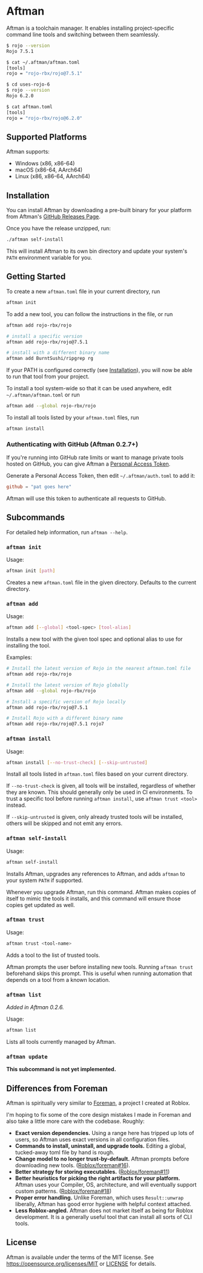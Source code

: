 # Aftman
Aftman is a toolchain manager. It enables installing project-specific command line tools and switching between them seamlessly.

```bash
$ rojo --version
Rojo 7.5.1

$ cat ~/.aftman/aftman.toml
[tools]
rojo = "rojo-rbx/rojo@7.5.1"

$ cd uses-rojo-6
$ rojo --version
Rojo 6.2.0

$ cat aftman.toml
[tools]
rojo = "rojo-rbx/rojo@6.2.0" 
```

## Supported Platforms
Aftman supports:

- Windows (x86, x86-64)
- macOS (x86-64, AArch64)
- Linux (x86, x86-64, AArch64)

## Installation
You can install Aftman by downloading a pre-built binary for your platform from Aftman's [GitHub Releases Page](https://github.com/LPGhatguy/aftman/releases).

Once you have the release unzipped, run:

```bash
./aftman self-install
```

This will install Aftman to its own bin directory and update your system's `PATH` environment variable for you.

## Getting Started
To create a new `aftman.toml` file in your current directory, run

```bash
aftman init
```

To add a new tool, you can follow the instructions in the file, or run

```bash
aftman add rojo-rbx/rojo

# install a specific version
aftman add rojo-rbx/rojo@7.5.1

# install with a different binary name
aftman add BurntSushi/ripgrep rg
```

If your PATH is configured correctly (see [Installation](#installation)), you will now be able to run that tool from your project.

To install a tool system-wide so that it can be used anywhere, edit `~/.aftman/aftman.toml` or run

```bash
aftman add --global rojo-rbx/rojo
```

To install all tools listed by your `aftman.toml` files, run

```bash
aftman install
```

### Authenticating with GitHub (Aftman 0.2.7+)
If you're running into GitHub rate limits or want to manage private tools hosted on GitHub, you can give Aftman a [Personal Access Token][pat].

Generate a Personal Access Token, then edit `~/.aftman/auth.toml` to add it:

```toml
github = "pat goes here"
```

Aftman will use this token to authenticate all requests to GitHub.

[pat]: https://docs.github.com/en/authentication/keeping-your-account-and-data-secure/creating-a-personal-access-token

## Subcommands
For detailed help information, run `aftman --help`.

### `aftman init`
Usage:

```bash
aftman init [path]
```

Creates a new `aftman.toml` file in the given directory. Defaults to the current directory.

### `aftman add`
Usage:

```bash
aftman add [--global] <tool-spec> [tool-alias]
```

Installs a new tool with the given tool spec and optional alias to use for installing the tool.

Examples:

```bash
# Install the latest version of Rojo in the nearest aftman.toml file
aftman add rojo-rbx/rojo

# Install the latest version of Rojo globally
aftman add --global rojo-rbx/rojo

# Install a specific version of Rojo locally
aftman add rojo-rbx/rojo@7.5.1

# Install Rojo with a different binary name
aftman add rojo-rbx/rojo@7.5.1 rojo7
```

### `aftman install`
Usage:

```bash
aftman install [--no-trust-check] [--skip-untrusted]
```

Install all tools listed in `aftman.toml` files based on your current directory.

If `--no-trust-check` is given, all tools will be installed, regardless of whether they are known. This should generally only be used in CI environments. To trust a specific tool before running `aftman install`, use `aftman trust <tool>` instead.

If `--skip-untrusted` is given, only already trusted tools will be installed, others will be skipped and not emit any errors.

### `aftman self-install`
Usage:

```bash
aftman self-install
```

Installs Aftman, upgrades any references to Aftman, and adds `aftman` to your system `PATH` if supported.

Whenever you upgrade Aftman, run this command. Aftman makes copies of itself to mimic the tools it installs, and this command will ensure those copies get updated as well.

### `aftman trust`
Usage:

```bash
aftman trust <tool-name>
```

Adds a tool to the list of trusted tools.

Aftman prompts the user before installing new tools. Running `aftman trust` beforehand skips this prompt. This is useful when running automation that depends on a tool from a known location.

### `aftman list`
*Added in Aftman 0.2.6.*

Usage:

```bash
aftman list
```

Lists all tools currently managed by Aftman.

### `aftman update`
**This subcommand is not yet implemented.**

## Differences from Foreman
Aftman is spiritually very similar to [Foreman], a project I created at Roblox.

I'm hoping to fix some of the core design mistakes I made in Foreman and also take a little more care with the codebase. Roughly:

* **Exact version dependencies.** Using a range here has tripped up lots of users, so Aftman uses exact versions in all configuration files.
* **Commands to install, uninstall, and upgrade tools.** Editing a global, tucked-away toml file by hand is rough.
* **Change model to no longer trust-by-default.** Aftman prompts before downloading new tools. ([Roblox/foreman#16]).
* **Better strategy for storing executables.** ([Roblox/foreman#11])
* **Better heuristics for picking the right artifacts for your platform.** Aftman uses your Compiler, OS, architecture, and will eventually support custom patterns. ([Roblox/foreman#18])
* **Proper error handling.** Unlike Foreman, which uses `Result::unwrap` liberally, Aftman has good error hygiene with helpful context attached.
* **Less Roblox-angled.** Aftman does not market itself as being for Roblox development. It is a generally useful tool that can install all sorts of CLI tools.

[Foreman]: https://github.com/Roblox/foreman
[Roblox/foreman#11]: https://github.com/Roblox/foreman/issues/11
[Roblox/foreman#16]: https://github.com/Roblox/foreman/issues/16
[Roblox/foreman#18]: https://github.com/Roblox/foreman/issues/18

## License
Aftman is available under the terms of the MIT license. See <https://opensource.org/licenses/MIT> or [LICENSE](LICENSE) for details.
